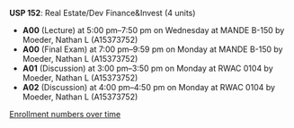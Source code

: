 **USP 152**: Real Estate/Dev Finance&Invest (4 units)

- **A00** (Lecture) at 5:00 pm–7:50 pm on Wednesday at MANDE B-150 by Moeder, Nathan L (A15373752)
- **A00** (Final Exam) at 7:00 pm–9:59 pm on Monday at MANDE B-150 by Moeder, Nathan L (A15373752)
- **A01** (Discussion) at 3:00 pm–3:50 pm on Monday at RWAC 0104 by Moeder, Nathan L (A15373752)
- **A02** (Discussion) at 4:00 pm–4:50 pm on Monday at RWAC 0104 by Moeder, Nathan L (A15373752)

[Enrollment numbers over time](./USP152.tsv)
